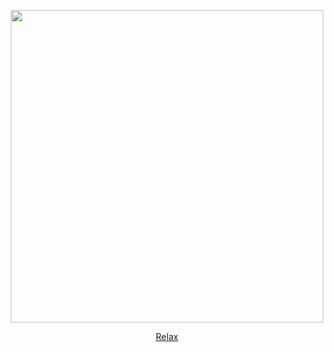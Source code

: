 <p align="center">
    <img src="https://i.ibb.co/sQVXSR5/relaxer.gif" width="500">
</p>

<p align="center">
    <a href="https://alevosia.github.io/relaxer/">Relax</a>
</p>

